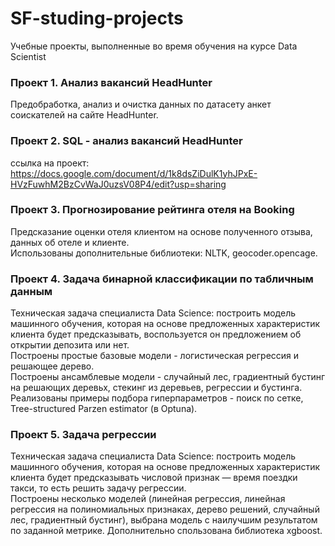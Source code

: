 # SF-studing-projects
Учебные проекты, выполненные во время обучения на курсе Data Scientist

### Проект 1. Анализ вакансий HeadHunter
Предобработка, анализ и очистка данных по датасету анкет соискателей на сайте HeadHunter. 

### Проект 2. SQL - анализ вакансий HeadHunter
ссылка на проект:  
https://docs.google.com/document/d/1k8dsZiDulK1yhJPxE-HVzFuwhM2BzCvWaJ0uzsV08P4/edit?usp=sharing

### Проект 3. Прогнозирование рейтинга отеля на Booking
Предсказание оценки отеля клиентом на основе полученного отзыва, данных об отеле и клиенте.  
Использованы дополнительные библиотеки: NLTK, geocoder.opencage.

### Проект 4. Задача бинарной классификации по табличным данным
Техническая задача специалиста Data Science: построить модель машинного обучения, которая на основе предложенных характеристик клиента будет предсказывать, воспользуется он предложением об открытии депозита или нет.  
Построены простые базовые модели - логистическая регрессия и решающее дерево.  
Построены ансамблевые модели - случайный лес, градиентный бустинг на решающих деревьх, стекинг из деревьев, регрессии и бустинга.  
Реализованы примеры подбора гиперпараметров - поиск по сетке, Tree-structured Parzen estimator (в Optuna).  

### Проект 5. Задача регрессии  
Техническая задача специалиста Data Science: построить модель машинного обучения, которая на основе предложенных характеристик клиента будет предсказывать числовой признак — время поездки такси, то есть решить задачу регрессии.  
Построены несколько моделей (линейная регрессия, линейная регрессия на полиномиальных признаках, дерево решений, случайный лес, градиентный бустинг), выбрана модель с наилучшим результатом по заданной метрике.
Дополнительно спользована библиотека xgboost.  
  